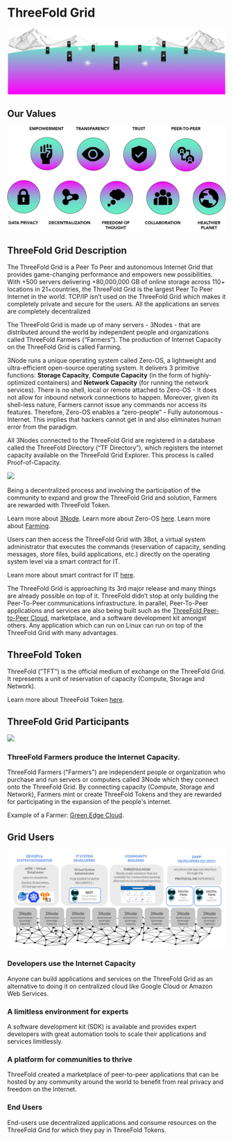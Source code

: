 
# ThreeFold Grid

![](img/threefold_grid_new.png)

## Our Values 

![](img/values.png)

## ThreeFold Grid Description

The ThreeFold Grid is a Peer To Peer and autonomous Internet Grid that provides game-changing performance and empowers new possibilities. With +500 servers delivering +80,000,000 GB of online storage across 110+ locations in 21+countries, the ThreeFold Grid is the largest Peer To Peer Internet in the world. TCP/IP isn’t used on the ThreeFold Grid which makes it completely private and secure for the users. All the applications an serves are completely decentralized

The ThreeFold Grid is made up of many servers - 3Nodes - that are distributed around the world by independent people and organizations called ThreeFold Farmers (“Farmers”). The production of Internet Capacity on the ThreeFold Grid is called Farming. 

3Node  runs a unique operating system called Zero-OS, a lightweight and ultra-efficient open-source operating system. It delivers 3 primitive functions: **Storage Capacity**, **Compute Capacity** (in the form of highly-optimized containers) and **Network Capacity** (for running the network services). There is no shell, local or remote attached to Zero-OS - It does not allow for inbound network connections to happen. Moreover, given its shell-less nature, Farmers cannot issue any commands nor access its features. Therefore, Zero-OS enables a “zero-people” - Fully autonomous - Internet. This implies that hackers cannot get in and also eliminates human error from the paradigm. 

All 3Nodes connected to the ThreeFold Grid are registered in a database called the ThreeFold Directory (“TF Directory”), which registers the internet capacity available on the ThreeFold Grid Explorer. This process is called Proof-of-Capacity. 

![](img/tf_principle_banner.jpg)

Being a decentralized process and involving the participation of the community to expand and grow the ThreeFold Grid and solution, Farmers are rewarded with ThreeFold Token. 

Learn more about [3Node](3node).
Learn more about Zero-OS [here](zos).
Learn more about [Farming](farming_intro).

Users can then access the ThreeFold Grid with 3Bot, a virtual system administrator that executes the commands (reservation of capacity, sending messages, store files, build applications, etc.) directly on the operating system level via a smart contract for IT.

Learn more about smart contract for IT [here](smartcontract_it).

The ThreeFold Grid is approaching its 3rd major release and many things are already possible on top of it. ThreeFold didn’t stop at only building the Peer-To-Peer communications infrastructure. In parallel, Peer-To-Peer applications and services are also being built such as the [ThreeFold Peer-to-Peer Cloud](@cloud_home), marketplace, and a software development kit amongst others. Any application which can run on Linux can run on top of the ThreeFold Grid with many advantages.

## ThreeFold Token

ThreeFold ("TFT") is the official medium of exchange on the ThreeFold Grid. It represents a unit of reservation of capacity (Compute, Storage and Network).

Learn more about ThreeFold Token [here](token_what).

## ThreeFold Grid Participants 

![](img/circular_tft_.png)

<!-- 

Note: This image is stored as a slide in case the text needs to be edited. You can find it here: https://docs.google.com/presentation/d/1SoC_5qdbv31DccCEWnytsH7dUkGaR8UH0Va0cMVUJXY/edit?usp=sharing.

-->

### ThreeFold Farmers produce the Internet Capacity.

ThreeFold Farmers ("Farmers") are independent people or organization who purchase and run servers or computers called 3Node which they connect onto the ThreeFold Grid. By connecting capacity (Compute, Storage and Network), Farmers mint or create ThreeFold Tokens and they are rewarded for participating in the expansion of the people's internet. 

Example of a Farmer: [Green Edge Cloud](https://www.greenedgecloud.com/).

## Grid Users

![](img/different_users_tfgrid.jpg)

### Developers use the Internet Capacity

Anyone can build applications and services on the ThreeFold Grid as an alternative to doing it on centralized cloud like Google Cloud or Amazon Web Services.

### A limitless environment for experts

A software development kit (SDK) is available and provides expert developers with great automation tools to scale their applications and services limitlessly.  

### A platform for communities to thrive

ThreeFold created a marketplace of peer-to-peer applications that can be hosted by any community around the world to benefit from real privacy and freedom on the Internet.

### End Users

End-users use decentralized applications and consume resources on the ThreeFold Grid for which they pay in ThreeFold Tokens.